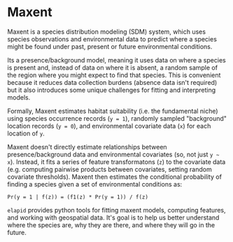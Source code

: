 # Maxent

Maxent is a species distribution modeling (SDM) system, which uses species observations and environmental data to predict where a species might be found under past, present or future environmental conditions.

Its a presence/background model, meaning it uses data on where a species is present and, instead of data on where it is absent, a random sample of the region where you might expect to find that species. This is convenient because it reduces data collection burdens (absence data isn't required) but it also introduces some unique challenges for fitting and interpreting models.

Formally, Maxent estimates habitat suitability (i.e. the fundamental niche) using species occurrence records (`y = 1`), randomly sampled "background" location records (`y = 0`), and environmental covariate data (`x`) for each location of `y`.

Maxent doesn't directly estimate relationships between presence/background data and environmental covariates (so, not just `y ~ x`). Instead, it fits a series of feature transformatons (`z`) to the covariate data (e.g. computing pairwise products between covariates, setting random covariate thresholds). Maxent then estimates the conditional probability of finding a species given a set of environmental conditions as:

```
Pr(y = 1 | f(z)) = (f1(z) * Pr(y = 1)) / f(z)
```

`elapid` provides python tools for fitting maxent models, computing features, and working with geospatial data. It's goal is to help us better understand where the species are, why they are there, and where they will go in the future.
